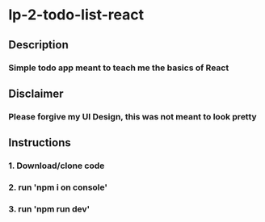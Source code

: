 # lp-2-todo-list-react

## Description
### Simple todo app meant to teach me the basics of React

## Disclaimer
### Please forgive my UI Design, this was not meant to look pretty

## Instructions
### 1. Download/clone code
### 2. run 'npm i on console'
### 3. run 'npm run dev'